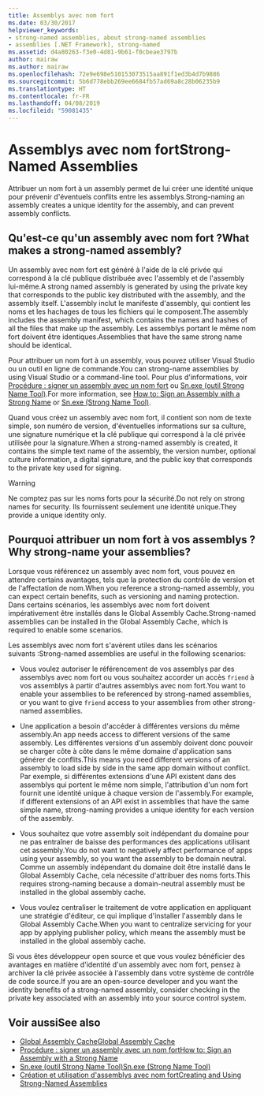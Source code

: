 ```yaml
---
title: Assemblys avec nom fort
ms.date: 03/30/2017
helpviewer_keywords:
- strong-named assemblies, about strong-named assemblies
- assemblies [.NET Framework], strong-named
ms.assetid: d4a80263-f3e0-4d81-9b61-f0cbeae3797b
author: mairaw
ms.author: mairaw
ms.openlocfilehash: 72e9e698e510153073515aa891f1ed3b4d7b9886
ms.sourcegitcommit: 5b6d778ebb269ee6684fb57ad69a8c28b06235b9
ms.translationtype: HT
ms.contentlocale: fr-FR
ms.lasthandoff: 04/08/2019
ms.locfileid: "59081435"
---
```

# <a name="strong-named-assemblies"></a><span data-ttu-id="18807-102">Assemblys avec nom fort</span><span class="sxs-lookup"><span data-stu-id="18807-102">Strong-Named Assemblies</span></span>
<span data-ttu-id="18807-103">Attribuer un nom fort à un assembly permet de lui créer une identité unique pour prévenir d'éventuels conflits entre les assemblys.</span><span class="sxs-lookup"><span data-stu-id="18807-103">Strong-naming an assembly creates a unique identity for the assembly, and can prevent assembly conflicts.</span></span>  
  
## <a name="what-makes-a-strong-named-assembly"></a><span data-ttu-id="18807-104">Qu'est-ce qu'un assembly avec nom fort ?</span><span class="sxs-lookup"><span data-stu-id="18807-104">What makes a strong-named assembly?</span></span>  
 <span data-ttu-id="18807-105">Un assembly avec nom fort est généré à l'aide de la clé privée qui correspond à la clé publique distribuée avec l'assembly et de l'assembly lui-même.</span><span class="sxs-lookup"><span data-stu-id="18807-105">A strong named assembly is generated by using the private key that corresponds to the public key distributed with the assembly, and the assembly itself.</span></span> <span data-ttu-id="18807-106">L'assembly inclut le manifeste d'assembly, qui contient les noms et les hachages de tous les fichiers qui le composent.</span><span class="sxs-lookup"><span data-stu-id="18807-106">The assembly includes the assembly manifest, which contains the names and hashes of all the files that make up the assembly.</span></span> <span data-ttu-id="18807-107">Les assemblys portant le même nom fort doivent être identiques.</span><span class="sxs-lookup"><span data-stu-id="18807-107">Assemblies that have the same strong name should be identical.</span></span>  
  
 <span data-ttu-id="18807-108">Pour attribuer un nom fort à un assembly, vous pouvez utiliser Visual Studio ou un outil en ligne de commande.</span><span class="sxs-lookup"><span data-stu-id="18807-108">You can strong-name assemblies by using Visual Studio or a command-line tool.</span></span> <span data-ttu-id="18807-109">Pour plus d'informations, voir [Procédure : signer un assembly avec un nom fort](../../../docs/framework/app-domains/how-to-sign-an-assembly-with-a-strong-name.md) ou [Sn.exe (outil Strong Name Tool)](../../../docs/framework/tools/sn-exe-strong-name-tool.md).</span><span class="sxs-lookup"><span data-stu-id="18807-109">For more information, see [How to: Sign an Assembly with a Strong Name](../../../docs/framework/app-domains/how-to-sign-an-assembly-with-a-strong-name.md) or [Sn.exe (Strong Name Tool)](../../../docs/framework/tools/sn-exe-strong-name-tool.md).</span></span>  
  
 <span data-ttu-id="18807-110">Quand vous créez un assembly avec nom fort, il contient son nom de texte simple, son numéro de version, d'éventuelles informations sur sa culture, une signature numérique et la clé publique qui correspond à la clé privée utilisée pour la signature.</span><span class="sxs-lookup"><span data-stu-id="18807-110">When a strong-named assembly is created, it contains the simple text name of the assembly, the version number, optional culture information, a digital signature, and the public key that corresponds to the private key used for signing.</span></span>  
  
> [!WARNING]
>  <span data-ttu-id="18807-111">Ne comptez pas sur les noms forts pour la sécurité.</span><span class="sxs-lookup"><span data-stu-id="18807-111">Do not rely on strong names for security.</span></span> <span data-ttu-id="18807-112">Ils fournissent seulement une identité unique.</span><span class="sxs-lookup"><span data-stu-id="18807-112">They provide a unique identity only.</span></span>  
  
## <a name="why-strong-name-your-assemblies"></a><span data-ttu-id="18807-113">Pourquoi attribuer un nom fort à vos assemblys ?</span><span class="sxs-lookup"><span data-stu-id="18807-113">Why strong-name your assemblies?</span></span>  
 <span data-ttu-id="18807-114">Lorsque vous référencez un assembly avec nom fort, vous pouvez en attendre certains avantages, tels que la protection du contrôle de version et de l'affectation de nom.</span><span class="sxs-lookup"><span data-stu-id="18807-114">When you reference a strong-named assembly, you can expect certain benefits, such as versioning and naming protection.</span></span> <span data-ttu-id="18807-115">Dans certains scénarios, les assemblys avec nom fort doivent impérativement être installés dans le Global Assembly Cache.</span><span class="sxs-lookup"><span data-stu-id="18807-115">Strong-named assemblies can be installed in the Global Assembly Cache, which is required to enable some scenarios.</span></span>  
  
 <span data-ttu-id="18807-116">Les assemblys avec nom fort s'avèrent utiles dans les scénarios suivants :</span><span class="sxs-lookup"><span data-stu-id="18807-116">Strong-named assemblies are useful in the following scenarios:</span></span>  
  
-   <span data-ttu-id="18807-117">Vous voulez autoriser le référencement de vos assemblys par des assemblys avec nom fort ou vous souhaitez accorder un accès `friend` à vos assemblys à partir d'autres assemblys avec nom fort.</span><span class="sxs-lookup"><span data-stu-id="18807-117">You want to enable your assemblies to be referenced by strong-named assemblies, or you want to give `friend` access to your assemblies from other strong-named assemblies.</span></span>  
  
-   <span data-ttu-id="18807-118">Une application a besoin d'accéder à différentes versions du même assembly.</span><span class="sxs-lookup"><span data-stu-id="18807-118">An app needs access to different versions of the same assembly.</span></span> <span data-ttu-id="18807-119">Les différentes versions d'un assembly doivent donc pouvoir se charger côte à côte dans le même domaine d'application sans générer de conflits.</span><span class="sxs-lookup"><span data-stu-id="18807-119">This means  you need different versions of an assembly to load side by side in the same app domain without conflict.</span></span> <span data-ttu-id="18807-120">Par exemple, si différentes extensions d'une API existent dans des assemblys qui portent le même nom simple, l'attribution d'un nom fort fournit une identité unique à chaque version de l'assembly.</span><span class="sxs-lookup"><span data-stu-id="18807-120">For example, if different extensions of an API exist in assemblies that have the same simple name, strong-naming provides a unique identity for each version of the assembly.</span></span>  
  
-   <span data-ttu-id="18807-121">Vous souhaitez que votre assembly soit indépendant du domaine pour ne pas entraîner de baisse des performances des applications utilisant cet assembly.</span><span class="sxs-lookup"><span data-stu-id="18807-121">You do not want to negatively affect performance of apps using your assembly, so you want the assembly to be domain neutral.</span></span> <span data-ttu-id="18807-122">Comme un assembly indépendant du domaine doit être installé dans le Global Assembly Cache, cela nécessite d'attribuer des noms forts.</span><span class="sxs-lookup"><span data-stu-id="18807-122">This requires strong-naming because a domain-neutral assembly must be installed in the global assembly cache.</span></span>  
  
-   <span data-ttu-id="18807-123">Vous voulez centraliser le traitement de votre application en appliquant une stratégie d'éditeur, ce qui implique d'installer l'assembly dans le Global Assembly Cache.</span><span class="sxs-lookup"><span data-stu-id="18807-123">When you want to centralize servicing for your app by applying publisher policy, which means the assembly must be installed in the  global assembly cache.</span></span>  
  
 <span data-ttu-id="18807-124">Si vous êtes développeur open source et que vous voulez bénéficier des avantages en matière d'identité d'un assembly avec nom fort, pensez à archiver la clé privée associée à l'assembly dans votre système de contrôle de code source.</span><span class="sxs-lookup"><span data-stu-id="18807-124">If you are an open-source developer and you want the identity benefits of a strong-named assembly, consider checking in the private key associated with an assembly into your source control system.</span></span>  
  
## <a name="see-also"></a><span data-ttu-id="18807-125">Voir aussi</span><span class="sxs-lookup"><span data-stu-id="18807-125">See also</span></span>

- [<span data-ttu-id="18807-126">Global Assembly Cache</span><span class="sxs-lookup"><span data-stu-id="18807-126">Global Assembly Cache</span></span>](../../../docs/framework/app-domains/gac.md)
- [<span data-ttu-id="18807-127">Procédure : signer un assembly avec un nom fort</span><span class="sxs-lookup"><span data-stu-id="18807-127">How to: Sign an Assembly with a Strong Name</span></span>](../../../docs/framework/app-domains/how-to-sign-an-assembly-with-a-strong-name.md)
- [<span data-ttu-id="18807-128">Sn.exe (outil Strong Name Tool)</span><span class="sxs-lookup"><span data-stu-id="18807-128">Sn.exe (Strong Name Tool)</span></span>](../../../docs/framework/tools/sn-exe-strong-name-tool.md)
- [<span data-ttu-id="18807-129">Création et utilisation d'assemblys avec nom fort</span><span class="sxs-lookup"><span data-stu-id="18807-129">Creating and Using Strong-Named Assemblies</span></span>](../../../docs/framework/app-domains/create-and-use-strong-named-assemblies.md)
